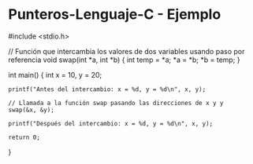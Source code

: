 # Punteros-Lenguaje-C - Ejemplo
#include <stdio.h>

// Función que intercambia los valores de dos variables usando paso por referencia
void swap(int *a, int *b) {
    int temp = *a;
    *a = *b;
    *b = temp;
}

int main() {
    int x = 10, y = 20;

    printf("Antes del intercambio: x = %d, y = %d\n", x, y);

    // Llamada a la función swap pasando las direcciones de x y y
    swap(&x, &y);

    printf("Después del intercambio: x = %d, y = %d\n", x, y);

    return 0;
}
